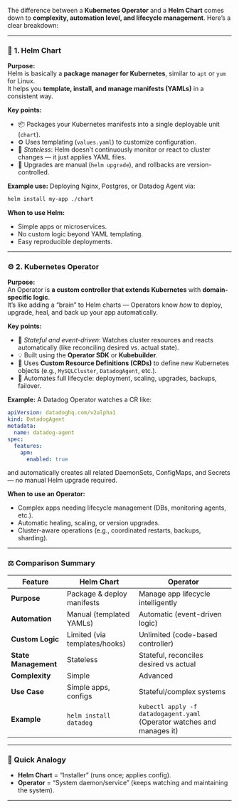 The difference between a **Kubernetes Operator** and a **Helm Chart** comes down to **complexity, automation level, and lifecycle management**. Here’s a clear breakdown:

---

### 🧩 **1. Helm Chart**
**Purpose:**  
Helm is basically a **package manager for Kubernetes**, similar to `apt` or `yum` for Linux.  
It helps you **template, install, and manage manifests (YAMLs)** in a consistent way.

**Key points:**
- 📦 Packages your Kubernetes manifests into a single deployable unit (`chart`).
- ⚙️ Uses templating (`values.yaml`) to customize configuration.
- 🧠 *Stateless*: Helm doesn’t continuously monitor or react to cluster changes — it just applies YAML files.
- 🔁 Upgrades are manual (`helm upgrade`), and rollbacks are version-controlled.

**Example use:**
Deploying Nginx, Postgres, or Datadog Agent via:
```bash
helm install my-app ./chart
```

**When to use Helm:**
- Simple apps or microservices.
- No custom logic beyond YAML templating.
- Easy reproducible deployments.

---

### ⚙️ **2. Kubernetes Operator**
**Purpose:**  
An Operator is **a custom controller that extends Kubernetes** with **domain-specific logic**.  
It’s like adding a “brain” to Helm charts — Operators know *how* to deploy, upgrade, heal, and back up your app automatically.

**Key points:**
- 🧠 *Stateful and event-driven*: Watches cluster resources and reacts automatically (like reconciling desired vs. actual state).
- 💡 Built using the **Operator SDK** or **Kubebuilder**.
- 📄 Uses **Custom Resource Definitions (CRDs)** to define new Kubernetes objects (e.g., `MySQLCluster`, `DatadogAgent`, etc.).
- 🔁 Automates full lifecycle: deployment, scaling, upgrades, backups, failover.

**Example:**
A Datadog Operator watches a CR like:
```yaml
apiVersion: datadoghq.com/v2alpha1
kind: DatadogAgent
metadata:
  name: datadog-agent
spec:
  features:
    apm:
      enabled: true
```
and automatically creates all related DaemonSets, ConfigMaps, and Secrets — no manual Helm upgrade required.

**When to use an Operator:**
- Complex apps needing lifecycle management (DBs, monitoring agents, etc.).
- Automatic healing, scaling, or version upgrades.
- Cluster-aware operations (e.g., coordinated restarts, backups, sharding).

---

### ⚖️ **Comparison Summary**

| Feature | **Helm Chart** | **Operator** |
|----------|----------------|---------------|
| **Purpose** | Package & deploy manifests | Manage app lifecycle intelligently |
| **Automation** | Manual (templated YAMLs) | Automatic (event-driven logic) |
| **Custom Logic** | Limited (via templates/hooks) | Unlimited (code-based controller) |
| **State Management** | Stateless | Stateful, reconciles desired vs actual |
| **Complexity** | Simple | Advanced |
| **Use Case** | Simple apps, configs | Stateful/complex systems |
| **Example** | `helm install datadog` | `kubectl apply -f datadogagent.yaml` (Operator watches and manages it) |

---

### 🧠 Quick Analogy
- **Helm Chart** = “Installer” (runs once; applies config).
- **Operator** = “System daemon/service” (keeps watching and maintaining the system).

---

